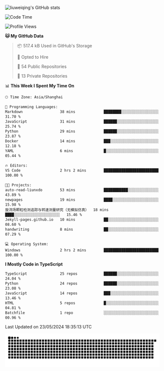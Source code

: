 ![liuweiqing's GitHub stats](https://github-readme-stats.vercel.app/api?username=14790897&show_icons=true&locale=cn&include_all_commits=true&count_private=true)

<!--START_SECTION:waka-->
![Code Time](http://img.shields.io/badge/Code%20Time-1%2C008%20hrs%2024%20mins-blue)

![Profile Views](http://img.shields.io/badge/Profile%20Views-37-blue)

**🐱 My GitHub Data** 

> 📦 517.4 kB Used in GitHub's Storage 
 > 
> 💼 Opted to Hire
 > 
> 📜 54 Public Repositories 
 > 
> 🔑 13 Private Repositories 
 > 
📊 **This Week I Spent My Time On** 

```text
🕑︎ Time Zone: Asia/Shanghai

💬 Programming Languages: 
Markdown                 38 mins             ████████░░░░░░░░░░░░░░░░░   31.70 % 
JavaScript               31 mins             ██████░░░░░░░░░░░░░░░░░░░   25.74 % 
Python                   29 mins             ██████░░░░░░░░░░░░░░░░░░░   23.87 % 
Docker                   14 mins             ███░░░░░░░░░░░░░░░░░░░░░░   12.18 % 
YAML                     6 mins              █░░░░░░░░░░░░░░░░░░░░░░░░   05.44 % 

🔥 Editors: 
VS Code                  2 hrs 2 mins        █████████████████████████   100.00 % 

🐱‍💻 Projects: 
auto-read-liunxdo        53 mins             ███████████░░░░░░░░░░░░░░   43.89 % 
newpages                 19 mins             ████░░░░░░░░░░░░░░░░░░░░░   15.98 % 
旋流场颗粒检测追踪与转速测量研究（无模拟仿真）  18 mins             ████░░░░░░░░░░░░░░░░░░░░░   15.46 % 
Jekyll-pages.github.io   10 mins             ██░░░░░░░░░░░░░░░░░░░░░░░   08.60 % 
handwriting              8 mins              ██░░░░░░░░░░░░░░░░░░░░░░░   07.29 % 

💻 Operating System: 
Windows                  2 hrs 2 mins        █████████████████████████   100.00 % 
```

**I Mostly Code in TypeScript** 

```text
TypeScript               25 repos            ██████░░░░░░░░░░░░░░░░░░░   24.04 % 
Python                   24 repos            ██████░░░░░░░░░░░░░░░░░░░   23.08 % 
JavaScript               14 repos            ███░░░░░░░░░░░░░░░░░░░░░░   13.46 % 
HTML                     5 repos             █░░░░░░░░░░░░░░░░░░░░░░░░   04.81 % 
Batchfile                1 repo              ░░░░░░░░░░░░░░░░░░░░░░░░░   00.96 % 
```




 Last Updated on 23/05/2024 18:35:13 UTC
<!--END_SECTION:waka-->

<picture>
  <source media="(prefers-color-scheme: dark)" srcset="https://raw.githubusercontent.com/14790897/14790897/output/github-contribution-grid-snake-dark.svg" />
  <source media="(prefers-color-scheme: light)" srcset="https://raw.githubusercontent.com/14790897/14790897/output/github-contribution-grid-snake.svg" />
  <img alt="github-snake" src="https://raw.githubusercontent.com/14790897/14790897/output/github-contribution-grid-snake.svg" />
</picture>
